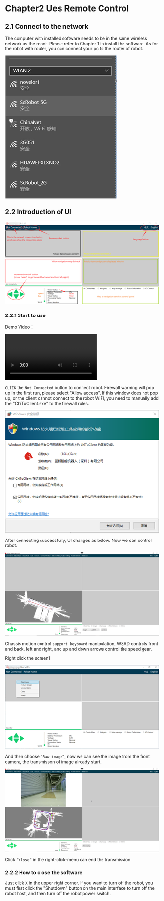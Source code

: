 # Chapter2 Ues Remote Control

## 2.1 Connect to the network

The computer with installed software needs to be in the same wireless network as the robot. Please refer to Chapter 1 to install the software.
As for the robot with router, you can connect your pc to the router of robot.

![remote-3](/images/remote-3.jpg)

## 2.2 Introduction of UI

![remote-4](/images/remote-4.png)

### 2.2.1 Start to use

Demo Video：

<video src="https://www.bwbot.org/s/MP2Qqr" controls style="max-width: 100%" ></video>

`CLIIK` the `Not Connected` button to connect robot. Firewall warning will pop up in the first run, please select "Allow access".
If this window does not pop up, or the client cannot connect to the robot WIFI, you need to manually add the "ChiTuClient.exe" to the firewall rules.

![remote-5](/images/remote-5.png)

After connecting successfully, UI changes as below. Now we can control robot.

![remote-6](/images/nav-en12.png)

Chassis motion control `support keyboard` manipulation, WSAD controls front and back, left and right, and up and down arrows control the speed gear.

Right click the screen1

![remote-7](/images/remote-7.png)

And then choose `“Raw image”`, now we can see the image from the front camera, the transmisson of image already start.

![remote-8](/images/remote-en1.png)

Click `“close”` in the right-click-menu can end the transmission

### 2.2.2 How to close the software

Just click `X` in the upper right corner. If you want to turn off the robot, you must first click the "Shutdown" button on the main interface to turn off the robot host, and then turn off the robot power switch.
